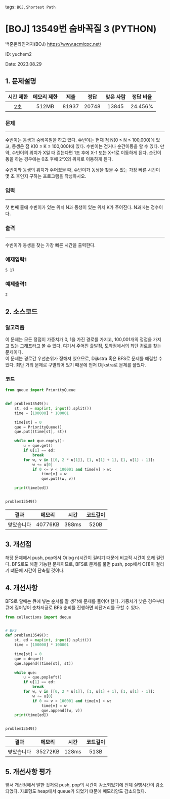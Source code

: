 tags: `BOJ`, `Shortest Path`
# [BOJ] 13549번 숨바꼭질 3 (PYTHON)
백준온라인저지(BOJ) https://www.acmicpc.net/

ID: yuchem2

Date: 2023.08.29
## 1. 문제설명
| 시간 제한 | 메모리 제한 | 제출  | 정답 | 맞은 사람 | 정답 비율 |
| :---: | :---: | :---: | :---: | :---: | :---: |
| 2초  | 512MB  | 81937 | 20748 | 13845 | 24.456% |

### 문제
---
수빈이는 동생과 숨바꼭질을 하고 있다. 수빈이는 현재 점 N(0 ≤ N ≤ 100,000)에 있고, 동생은 점 K(0 ≤ K ≤ 100,000)에 있다. 수빈이는 걷거나 순간이동을 할 수 있다. 만약, 수빈이의 위치가 X일 때 걷는다면 1초 후에 X-1 또는 X+1로 이동하게 된다. 순간이동을 하는 경우에는 0초 후에 2*X의 위치로 이동하게 된다.

수빈이와 동생의 위치가 주어졌을 때, 수빈이가 동생을 찾을 수 있는 가장 빠른 시간이 몇 초 후인지 구하는 프로그램을 작성하시오.

### 입력
---
첫 번째 줄에 수빈이가 있는 위치 N과 동생이 있는 위치 K가 주어진다. N과 K는 정수이다.
### 출력
---
수빈이가 동생을 찾는 가장 빠른 시간을 출력한다.

### 예제입력1
```
5 17
```
### 예제출력1
```
2
```
## 2. 소스코드

### 알고리즘
이 문제는 모든 정점이 가중치가 0, 1을 가진 경로를 가지고, 100,001개의 정점을 가지고 있는 그래프라고 볼 수 있다. 여기서 주어진 출발점, 도착점에서의 최단 경로를 찾는 문제이다.  
이 문제는 경로간 우선순위가 정해져 있으므로, Dijkstra 혹은 BFS로 문제를 해결할 수 있다. 최단 거리 문제로 구별되어 있기 때문에 먼저 Dijkstra로 문제를 풀었다. 

### 코드
```Python
from queue import PriorityQueue


def problem13549():
    st, ed = map(int, input().split())
    time = [100000] * 100001

    time[st] = 0
    que = PriorityQueue()
    que.put((time[st], st))

    while not que.empty():
        u = que.get()
        if u[1] == ed:
            break
        for w, v in [[0, 2 * u[1]], [1, u[1] + 1], [1, u[1] - 1]]:
            w += u[0]
            if 0 <= v < 100001 and time[v] > w:
                time[v] = w
                que.put((w, v))

    print(time[ed])


problem13549()

```

| 결과 | 메모리 | 시간 | 코드길이 |
|:---:|:-----: | :---: | :----: |
| 맞았습니다 | 40776KB | 388ms | 520B |

## 3. 개선점
해당 문제에서 push, pop에서 O(log n)시간이 걸리기 때문에 비교적 시간이 오래 걸린다. BFS로도 해결 가능한 문제이므로, BFS로 문제를 풀면 push, pop에서 O(1)이 걸리기 떄문에 시간이 단축될 것이다. 

## 4. 개선사항

BFS로 할때는 큐에 넣는 순서를 잘 생각해 문제를 풀어야 한다. 가중치가 낮은 경우부터 큐에 집어넣어 순차저긍로 BFS 순회를 진행하면 최단거리를 구할 수 있다. 

```Python
from collections import deque


# BFS
def problem13549():
    st, ed = map(int, input().split())
    time = [100000] * 100001

    time[st] = 0
    que = deque()
    que.append((time[st], st))

    while que:
        u = que.popleft()
        if u[1] == ed:
            break
        for w, v in [[0, 2 * u[1]], [1, u[1] + 1], [1, u[1] - 1]]:
            w += u[0]
            if 0 <= v < 100001 and time[v] > w:
                time[v] = w
                que.append((w, v))
    print(time[ed])


problem13549()

```

| 결과 | 메모리 | 시간 | 코드길이 |
|:---:|:-----: | :---: | :----: |
| 맞았습니다 | 35272KB | 128ms | 513B |

## 5. 개선사항 평가

앞서 개선점에서 말한 것처럼 push, pop의 시간이 감소되었기에 전체 실행시간이 감소되었다. 자료형도 heap에서 queue가 되었기 떄문에 메모리양도 감소되었다. 

